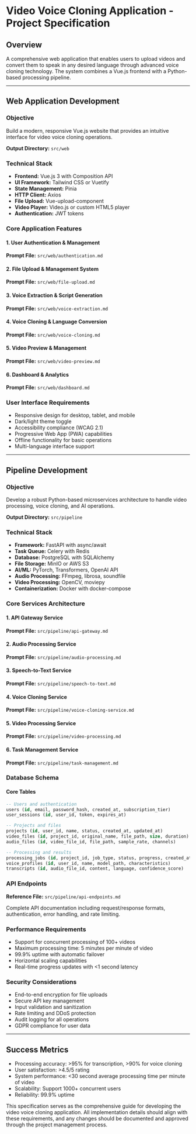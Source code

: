 # Video Voice Cloning Application - Project Specification

## Overview
A comprehensive web application that enables users to upload videos and convert them to speak in any desired language through advanced voice cloning technology. The system combines a Vue.js frontend with a Python-based processing pipeline.

---

## Web Application Development

### Objective
Build a modern, responsive Vue.js website that provides an intuitive interface for video voice cloning operations.

**Output Directory:** `src/web`

### Technical Stack
- **Frontend:** Vue.js 3 with Composition API
- **UI Framework:** Tailwind CSS or Vuetify
- **State Management:** Pinia
- **HTTP Client:** Axios
- **File Upload:** Vue-upload-component
- **Video Player:** Video.js or custom HTML5 player
- **Authentication:** JWT tokens

### Core Application Features

#### 1. User Authentication & Management
**Prompt File:** `src/web/authentication.md`

#### 2. File Upload & Management System
**Prompt File:** `src/web/file-upload.md`

#### 3. Voice Extraction & Script Generation
**Prompt File:** `src/web/voice-extraction.md`

#### 4. Voice Cloning & Language Conversion
**Prompt File:** `src/web/voice-cloning.md`

#### 5. Video Preview & Management
**Prompt File:** `src/web/video-preview.md`

#### 6. Dashboard & Analytics
**Prompt File:** `src/web/dashboard.md`

### User Interface Requirements
- Responsive design for desktop, tablet, and mobile
- Dark/light theme toggle
- Accessibility compliance (WCAG 2.1)
- Progressive Web App (PWA) capabilities
- Offline functionality for basic operations
- Multi-language interface support

---

## Pipeline Development

### Objective
Develop a robust Python-based microservices architecture to handle video processing, voice cloning, and AI operations.

**Output Directory:** `src/pipeline`

### Technical Stack
- **Framework:** FastAPI with async/await
- **Task Queue:** Celery with Redis
- **Database:** PostgreSQL with SQLAlchemy
- **File Storage:** MinIO or AWS S3
- **AI/ML:** PyTorch, Transformers, OpenAI API
- **Audio Processing:** FFmpeg, librosa, soundfile
- **Video Processing:** OpenCV, moviepy
- **Containerization:** Docker with docker-compose

### Core Services Architecture

#### 1. API Gateway Service
**Prompt File:** `src/pipeline/api-gateway.md`

#### 2. Audio Processing Service
**Prompt File:** `src/pipeline/audio-processing.md`

#### 3. Speech-to-Text Service
**Prompt File:** `src/pipeline/speech-to-text.md`

#### 4. Voice Cloning Service
**Prompt File:** `src/pipeline/voice-cloning-service.md`

#### 5. Video Processing Service
**Prompt File:** `src/pipeline/video-processing.md`

#### 6. Task Management Service
**Prompt File:** `src/pipeline/task-management.md`

### Database Schema

#### Core Tables
```sql
-- Users and authentication
users (id, email, password_hash, created_at, subscription_tier)
user_sessions (id, user_id, token, expires_at)

-- Projects and files
projects (id, user_id, name, status, created_at, updated_at)
video_files (id, project_id, original_name, file_path, size, duration)
audio_files (id, video_file_id, file_path, sample_rate, channels)

-- Processing and results
processing_jobs (id, project_id, job_type, status, progress, created_at)
voice_profiles (id, user_id, name, model_path, characteristics)
transcripts (id, audio_file_id, content, language, confidence_score)
```

### API Endpoints
**Reference File:** `src/pipeline/api-endpoints.md`

Complete API documentation including request/response formats, authentication, error handling, and rate limiting.

### Performance Requirements
- Support for concurrent processing of 100+ videos
- Maximum processing time: 5 minutes per minute of video
- 99.9% uptime with automatic failover
- Horizontal scaling capabilities
- Real-time progress updates with <1 second latency

### Security Considerations
- End-to-end encryption for file uploads
- Secure API key management
- Input validation and sanitization
- Rate limiting and DDoS protection
- Audit logging for all operations
- GDPR compliance for user data

---

## Success Metrics
- Processing accuracy: >95% for transcription, >90% for voice cloning
- User satisfaction: >4.5/5 rating
- System performance: <30 second average processing time per minute of video
- Scalability: Support 1000+ concurrent users
- Reliability: 99.9% uptime

This specification serves as the comprehensive guide for developing the video voice cloning application. All implementation details should align with these requirements, and any changes should be documented and approved through the project management process.
